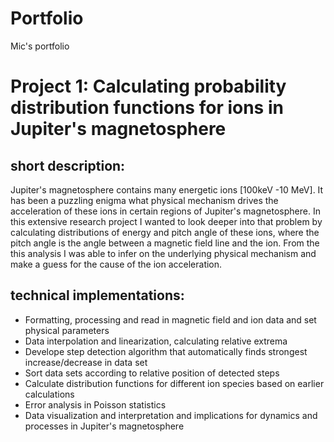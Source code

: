 # Portfolio
Mic's portfolio

# Project 1: Calculating probability distribution functions for ions in Jupiter's magnetosphere
## short description:
Jupiter's magnetosphere contains many energetic ions [100keV -10 MeV]. It has been a puzzling enigma what physical mechanism drives the acceleration of these ions in certain regions of Jupiter's magnetosphere. In this extensive research project I wanted to look deeper into that problem by calculating distributions of energy and pitch angle of these ions, where the pitch angle is the angle between a magnetic field line and the ion. From the this analysis I was able to infer on the underlying physical mechanism and make a guess for the cause of the ion acceleration.

## technical implementations:
* Formatting, processing and read in magnetic field and ion data and set physical parameters
* Data interpolation and linearization, calculating relative extrema
* Develope step detection algorithm that automatically finds strongest increase/decrease in data set
* Sort data sets according to relative position of detected steps
* Calculate distribution functions for different ion species based on earlier calculations
* Error analysis in Poisson statistics
* Data visualization and interpretation and implications for dynamics and processes in Jupiter's magnetosphere
